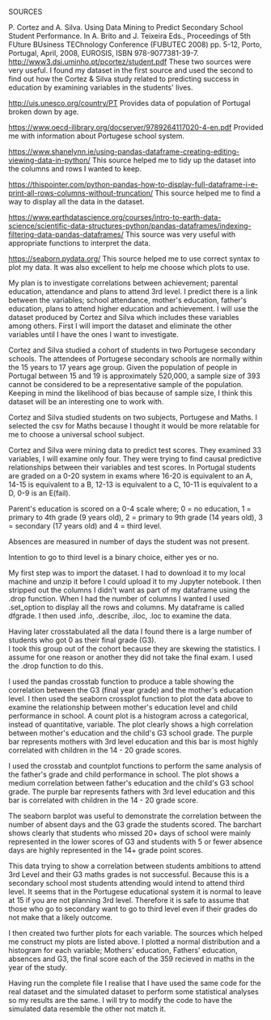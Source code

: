 SOURCES

P. Cortez and A. Silva. Using Data Mining to Predict Secondary School Student Performance. In A. Brito and J. Teixeira Eds., Proceedings of 5th FUture BUsiness TEChnology Conference (FUBUTEC 2008) pp. 5-12, Porto, Portugal, April, 2008, EUROSIS, ISBN 978-9077381-39-7. 
http://www3.dsi.uminho.pt/pcortez/student.pdf
 These two sources were very useful.  I found my dataset in the first source and used the second to find out how the Cortez & Silva
study related to predicting success in education by examining variables in the students' lives.

http://uis.unesco.org/country/PT
    Provides data of population of Portugal broken down by age.
    
https://www.oecd-ilibrary.org/docserver/9789264117020-4-en.pdf
    Provided me with information about Portugese school system.
   
https://www.shanelynn.ie/using-pandas-dataframe-creating-editing-viewing-data-in-python/
    This source helped me to tidy up the dataset into the columns and rows I wanted to keep.

https://thispointer.com/python-pandas-how-to-display-full-dataframe-i-e-print-all-rows-columns-without-truncation/
    This source helped me to find a way to display all the data in the dataset.
    
https://www.earthdatascience.org/courses/intro-to-earth-data-science/scientific-data-structures-python/pandas-dataframes/indexing-filtering-data-pandas-dataframes/
    This source was very useful with appropriate functions to interpret the data.

https://seaborn.pydata.org/
    This source helped me to use correct syntax to plot my data.  It was also excellent to help me choose which plots to use.

My plan is to investigate correlations between achievement; parental education, attendance and plans to attend 3rd level.
I predict there is a link between the variables; school attendance, mother's education, father's education, plans to attend 
higher education and achievement.  I will use the dataset produced by Cortez and Silva which includes these variables among others.
First I will import the dataset and eliminate the other variables until I have the ones I want to investigate. 

Cortez and Silva studied a cohort of students in two Portugese secondary schools. The attendees of Portugese secondary schools are normally
within the 15 years to 17 years age group.  Given the population of people in Portugal between 15 and 19 is approximately 520,000, a sample size
of 393 cannot  be considered to be a representative sample of the population.  Keeping in mind the likelihood of bias because of sample size, I think
this dataset will be an interesting one to work with.

Cortez and Silva studied students on two subjects, Portugese and Maths.  I selected the csv for Maths because I thought it would be more relatable
for me to choose a universal school subject.

Cortez and Silva were mining data to predict test scores.  They examined 33 variables, I will examine only four.  They were trying to find causal
predictive relationships between their variables and test scores.  In Portugal students are graded on a 0-20 system in exams where 16-20 is equivalent to
an A, 14-15 is equivalent to a B, 12-13 is equivalent to a C, 10-11 is equivalent to a D, 0-9 is an E(fail).

Parent's education is scored on a 0-4 scale where; 0 = no education, 1 = primary to 4th grade (9 years old), 2 = primary to 9th grade (14 years old), 
3 = secondary (17 years old) and 4 = third level.

Absences are measured in number of days the student was not present.

Intention to go to third level is a binary choice, either yes or no.

My first step was to import the dataset.  I had to download it to my local machine and unzip it before I could upload it to my Jupyter notebook. 
I then stripped out the columns I didn't want as part of my dataframe using the .drop function.  When I had the number of columns I wanted I used .set_option
to display all the rows and columns. My dataframe is called dfgrade. I then used .info, .describe, .iloc, .loc to examine the data. 

Having later crosstabulated all the data I found there is a large number of students who got 0 as their final grade (G3).  
I took this group out of the cohort because they are skewing the statistics.  I assume for one reason or another they
did not take the final exam.  I used the .drop function to do this.

I used the pandas crosstab function to produce a table showing the correlation between the G3 (final year grade) and the mother's education level.
I then used the seaborn crossplot function to plot the data above to examine the relationship between mother's education level and child performance in school. 
A count plot is a histogram across a categorical, instead of quantitative, variable. 
The plot clearly shows a high correlation between mother's education and the child's G3 school grade.  The purple bar represents mothers with 3rd level education and this
bar is most highly correlated with children in the 14 - 20 grade scores.

I used the crosstab and countplot functions to perform the same analysis of the father's grade and child performance in school.
The plot shows a medium correlation between father's education and the child's G3 school grade.  The purple bar represents fathers with 3rd level education and this
bar is correlated with children in the 14 - 20 grade score.

The seaborn barplot was useful to demonstrate the correlation between the number of absent days and the G3 grade the students scored.  The barchart
shows clearly that students who missed 20+ days of school were mainly represented in the lower scores of G3 and students with 5 or fewer absence days are highly represented in the 14+ grade point scores. 

This data trying to show a correlation between students ambitions to attend 3rd Level and their G3 maths grades is not successful.
Because this is a secondary school most students attending would intend to attend third level.  It seems that in the Portugese educational system it is normal to leave
at 15 if you are not planning 3rd level.  Therefore it is safe to assume that those who go to secondary want to go to third level even if their grades do not make that a likely outcome.

I then created two further plots for each variable.  The sources which helped me construct my plots are listed above.  I plotted a normal distribution and a histogram for each
variable; Mothers' education, Fathers' education, absences and G3, the final score each of the 359 recieved in maths in the year of the study.  

Having run the complete file I realise that I have used the same code for the real dataset and the simulated dataset to perform some statistical analyses so my results are the same.  I will try to modify the code to have the simulated data resemble the other not match it.

